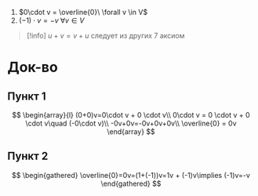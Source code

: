 1. $0\cdot v = \overline{0}\ \forall v \in V$
2. $(-1)\cdot v = -v\ \forall v \in V$

> [!info] $u+v=v+u$ следует из других 7 аксиом
# Док-во
## Пункт 1
$$
\begin{array}{l}
(0+0)v=0\cdot v + 0 \cdot v\\
0\cdot v = 0 \cdot v + 0 \cdot v\quad (-0\cdot v)\\
-0v+0v=-0v+0v+0v\\
\overline{0} = 0v
\end{array}
$$
## Пункт 2
$$
\begin{gathered}
\overline{0}=0v=(1+(-1))v=1v + (-1)v\implies (-1)v=-v
\end{gathered}
$$
